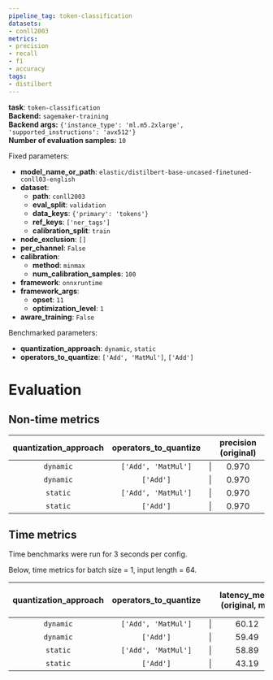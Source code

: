 ```yaml
---
pipeline_tag: token-classification
datasets:
- conll2003
metrics:
- precision
- recall
- f1
- accuracy
tags:
- distilbert
---
```


**task**: `token-classification`  
**Backend:** `sagemaker-training`  
**Backend args:** `{'instance_type': 'ml.m5.2xlarge', 'supported_instructions': 'avx512'}`  
**Number of evaluation samples:** `10`  

Fixed parameters:
* **model_name_or_path**: `elastic/distilbert-base-uncased-finetuned-conll03-english`
* **dataset**:
    * **path**: `conll2003`
    * **eval_split**: `validation`
    * **data_keys**: `{'primary': 'tokens'}`
    * **ref_keys**: `['ner_tags']`
    * **calibration_split**: `train`
* **node_exclusion**: `[]`
* **per_channel**: `False`
* **calibration**:
    * **method**: `minmax`
    * **num_calibration_samples**: `100`
* **framework**: `onnxruntime`
* **framework_args**:
    * **opset**: `11`
    * **optimization_level**: `1`
* **aware_training**: `False`

Benchmarked parameters:
* **quantization_approach**: `dynamic`,  `static`
* **operators_to_quantize**: `['Add', 'MatMul']`,  `['Add']`

# Evaluation
## Non-time metrics
| quantization_approach | operators_to_quantize |     | precision (original) | precision (optimized) |     | recall (original) | recall (optimized) |     | f1 (original) | f1 (optimized) |     | accuracy (original) | accuracy (optimized) |
| :-------------------: | :-------------------: | :-: | :------------------: | :-------------------: | :-: | :---------------: | :----------------: | :-: | :-----------: | :------------: | :-: | :-----------------: | :------------------: |
|       `dynamic`       |  `['Add', 'MatMul']`  |  \|  |        0.970         |         0.969         |  \|  |       0.970       |       0.939        |  \|  |     0.970     |     0.954      |  \|  |        0.993        |        0.990         |
|       `dynamic`       |       `['Add']`       |  \|  |        0.970         |         0.970         |  \|  |       0.970       |       0.970        |  \|  |     0.970     |     0.970      |  \|  |        0.993        |        0.993         |
|       `static`        |  `['Add', 'MatMul']`  |  \|  |        0.970         |         0.104         |  \|  |       0.970       |       0.212        |  \|  |     0.970     |     0.140      |  \|  |        0.993        |        0.691         |
|       `static`        |       `['Add']`       |  \|  |        0.970         |         0.037         |  \|  |       0.970       |       0.121        |  \|  |     0.970     |     0.057      |  \|  |        0.993        |        0.110         |

## Time metrics
Time benchmarks were run for 3 seconds per config.


Below, time metrics for batch size = 1, input length = 64.

| quantization_approach | operators_to_quantize |     | latency_mean (original, ms) | latency_mean (optimized, ms) |     | throughput (original, /s) | throughput (optimized, /s) |
| :-------------------: | :-------------------: | :-: | :-------------------------: | :--------------------------: | :-: | :-----------------------: | :------------------------: |
|       `dynamic`       |  `['Add', 'MatMul']`  |  \|  |            60.12            |            18.13             |  \|  |           16.67           |           55.33            |
|       `dynamic`       |       `['Add']`       |  \|  |            59.49            |            29.12             |  \|  |           17.00           |           34.67            |
|       `static`        |  `['Add', 'MatMul']`  |  \|  |            58.89            |            24.30             |  \|  |           17.00           |           41.33            |
|       `static`        |       `['Add']`       |  \|  |            43.19            |            38.12             |  \|  |           23.33           |           26.33            |

